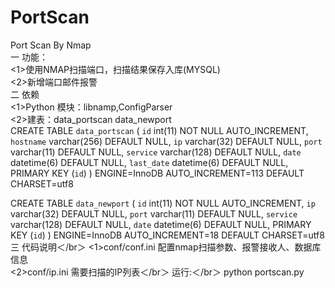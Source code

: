 # PortScan</br>
Port Scan By Nmap </br>
一 功能：</br>
   <1>使用NMAP扫描端口，扫描结果保存入库(MYSQL)</br>
   <2>新增端口邮件报警</br>
二 依赖</br>
   <1>Python 模块：libnamp,ConfigParser</br>
   <2>建表：data_portscan data_newport</br>
       CREATE TABLE `data_portscan` (
  `id` int(11) NOT NULL AUTO_INCREMENT,
  `hostname` varchar(256) DEFAULT NULL,
  `ip` varchar(32) DEFAULT NULL,
  `port` varchar(11) DEFAULT NULL,
  `service` varchar(128) DEFAULT NULL,
  `date` datetime(6) DEFAULT NULL,
  `last_date` datetime(6) DEFAULT NULL,
  PRIMARY KEY (`id`)
) ENGINE=InnoDB AUTO_INCREMENT=113 DEFAULT CHARSET=utf8</br>

CREATE TABLE `data_newport` (
  `id` int(11) NOT NULL AUTO_INCREMENT,
  `ip` varchar(32) DEFAULT NULL,
  `port` varchar(11) DEFAULT NULL,
  `service` varchar(128) DEFAULT NULL,
  `date` datetime(6) DEFAULT NULL,
  PRIMARY KEY (`id`)
) ENGINE=InnoDB AUTO_INCREMENT=18 DEFAULT CHARSET=utf8</br>
三 代码说明＜/br＞
   <1>conf/conf.ini  配置nmap扫描参数、报警接收人、数据库信息</br>
   <2>conf/ip.ini  需要扫描的IP列表＜/br＞
   运行:＜/br＞
       python portscan.py</br>
